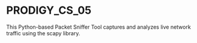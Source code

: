 # PRODIGY_CS_05
This Python-based Packet Sniffer Tool captures and analyzes live network traffic using the scapy library. 
